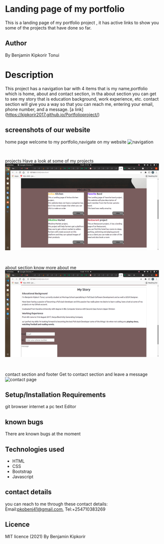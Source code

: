 # Landing page of my portfolio
This is a landing page of my portfolio project , it has active links to show you some of the projects that have done so far.
## Author
By Benjamin Kipkorir Tonui
# Description
This project has a navigation bar with 4 items that is my name,portfolio which is home, about and contact section, in tha about section you can get to see my story that is education background, work experience, etc.
contact section will give you a  way so that you can reach me, entering your email, phone number, and a message.
[a link] (https://kipkorir2017.github.io/Portfolioproject/)
## screenshots of our website
home page
welcome to my portfolio,navigate on my website
<image src="./assets/images/navigation.png" alt="navigation">
<p>&nbsp;</p>
projects
Have a look at some of my projects
<img src="./assets/images/project.png" alt="projects">
<p>&nbsp;</p>
about section
know more about me
<img src="./assets/images/about.png" alt="about">
<p>&nbsp;</p>
contact section and footer
Get to contact section and leave a message
<img src="./assets/contact.png" alt="contact page">

## Setup/Installation Requirements
git 
browser
internet
a pc
text Editor
## known bugs
There are known bugs at the moment
## Technologies used
* HTML
* CSS
* Bootstrap
* Javascript
## contact details
you can reach to me through these contact details: Email:pkobenj41@gmail.com, Tel:+254710383269
## Licence
MIT licence (2021) By Benjamin Kipkorir


